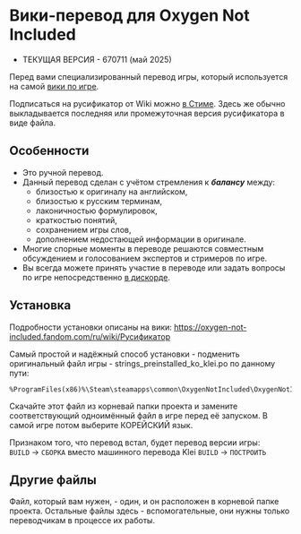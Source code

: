 # Вики-перевод для Oxygen Not Included

- ТЕКУЩАЯ ВЕРСИЯ - 670711 (май 2025)

Перед вами специализированный перевод игры, который используется на самой [вики по игре](https://oxygen-not-included.fandom.com/ru/wiki/).

Подписаться на русификатор от Wiki можно [в Стиме](https://steamcommunity.com/sharedfiles/filedetails/?id=1269554374). Здесь же обычно выкладывается последняя или промежуточная версия русификатора в виде файла.

## Особенности

- Это ручной перевод.
- Данный перевод сделан с учётом стремления к ***балансу*** между:
  - близостью к оригиналу на английском,
  - близостью к русским терминам,
  - лаконичностью формулировок,
  - краткостью понятий,
  - сохранением игры слов,
  - дополнением недостающей информации в оригинале.
- Многие спорные моменты в переводе решаются совместным обсуждением и голосованием экспертов и стримеров по игре.
- Вы всегда можете принять участие в переводе или задать вопросы по игре непосредственно [в дискорде](https://discord.gg/XXqvPgNtCg).

## Установка

Подробности установки описаны на вики:
https://oxygen-not-included.fandom.com/ru/wiki/Русификатор

Cамый простой и надёжный способ установки - подменить оригинальный файл игры - strings_preinstalled_ko_klei.po по данному пути: 
```
%ProgramFiles(x86)%\Steam\steamapps\common\OxygenNotIncluded\OxygenNotIncluded_Data\StreamingAssets\strings
```
Скачайте этот файл из корневай папки проекта и замените соответствующий одноимённый файл в игре перед её запуском. В самой игре потом выберите КОРЕЙСКИЙ язык.

Признаком того, что перевод встал, будет перевод версии игры:<br>
`BUILD` -> `СБОРКА` вместо машинного перевода Klei `BUILD` -> `ПОСТРОИТЬ`

## Другие файлы

Файл, который вам нужен, - один, и он расположен в корневой папке проекта. Остальные файлы здесь - вспомогательные, они нужны только переводчикам в процессе их работы.
